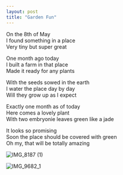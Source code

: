 ```yaml
---
layout: post
title: "Garden Fun"
---
```


On the 8th of May<br>
I found something in a place<br>
Very tiny but super great<br>

One month ago today<br>
I built a farm in that place<br>
Made it ready for any plants<br>

With the seeds sowed in the earth<br>
I water the place day by day<br>
Will they grow up as I expect<br>

Exactly one month as of today<br>
Here comes a lovely plant<br>
With two embryonie leaves green like a jade<br>

It looks so promising<br>
Soon the place should be covered with green<br>
Oh my, that will be totally amazing<br>

![IMG_8187 (1)](https://github.com/kathybeyer/kathybeyer.github.io/assets/121460653/9de5aa98-f512-423a-8f79-4eac11f68cae)

![IMG_9682_1](https://github.com/kathybeyer/kathybeyer.github.io/assets/121460653/82c8a389-2a3c-4305-8b0d-d1628af188d4)



